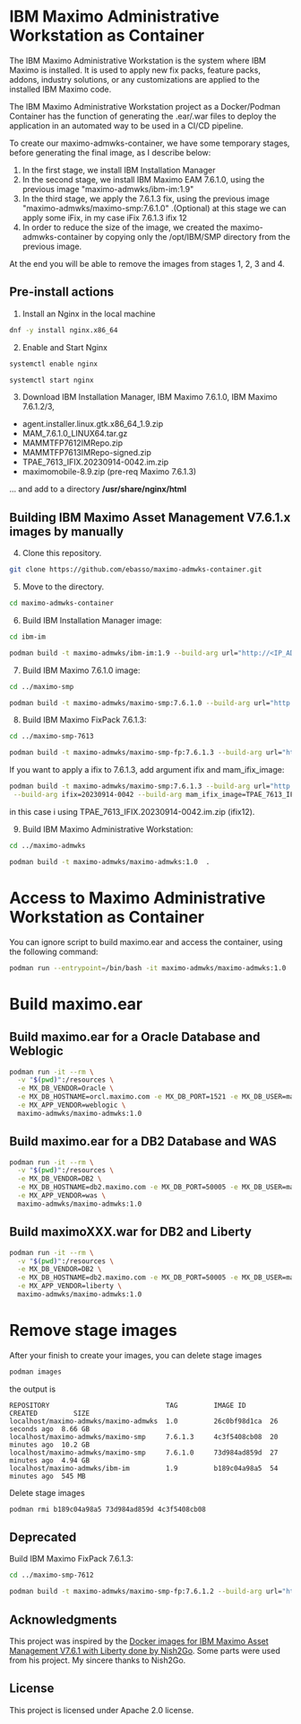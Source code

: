 # IBM Maximo Administrative Workstation as Container

The IBM Maximo Administrative Workstation is the system where IBM Maximo is installed. It is used to apply new fix packs, feature packs, addons, industry solutions, or any customizations are applied to the installed IBM Maximo code. 

The IBM Maximo Administrative Workstation project as a Docker/Podman Container has the function of generating the .ear/.war files to deploy the application in an automated way to be used in a CI/CD pipeline.

To create our maximo-admwks-container, we have some temporary stages, before generating the final image, as I describe below:

1) In the first stage, we install IBM Installation Manager
2) In the second stage, we install IBM Maximo EAM 7.6.1.0, using the previous image "maximo-admwks/ibm-im:1.9"
3) In the third stage, we apply the 7.6.1.3 fix, using the previous image "maximo-admwks/maximo-smp:7.6.1.0" .(Optional) at this stage we can apply some iFix, in my case iFix 7.6.1.3 ifix 12
4) In order to reduce the size of the image, we created the maximo-admwks-container by copying only the /opt/IBM/SMP directory from the previous image.

At the end you will be able to remove the images from stages 1, 2, 3 and 4.

## Pre-install actions

1. Install an Nginx in the local machine

```bash
dnf -y install nginx.x86_64
```
2. Enable and Start Nginx

```bash
systemctl enable nginx

systemctl start nginx
```

3. Download IBM Installation Manager, IBM Maximo 7.6.1.0, IBM Maximo 7.6.1.2/3, 

* agent.installer.linux.gtk.x86_64_1.9.zip
* MAM_7.6.1.0_LINUX64.tar.gz
* MAMMTFP7612IMRepo.zip
* MAMMTFP7613IMRepo-signed.zip
* TPAE_7613_IFIX.20230914-0042.im.zip
* maximomobile-8.9.zip (pre-req Maximo 7.6.1.3)

... and add to a directory **/usr/share/nginx/html**

## Building IBM Maximo Asset Management V7.6.1.x images by manually

4. Clone this repository.
```bash
git clone https://github.com/ebasso/maximo-admwks-container.git
```

5. Move to the directory.
```bash
cd maximo-admwks-container
```

6. Build IBM Installation Manager image:
```bash
cd ibm-im

podman build -t maximo-admwks/ibm-im:1.9 --build-arg url="http://<IP_ADDRESS>" .
```

7. Build IBM Maximo 7.6.1.0 image:
```bash
cd ../maximo-smp

podman build -t maximo-admwks/maximo-smp:7.6.1.0 --build-arg url="http://<IP_ADDRESS>"  .
```

8. Build IBM Maximo FixPack 7.6.1.3:
```bash
cd ../maximo-smp-7613

podman build -t maximo-admwks/maximo-smp-fp:7.6.1.3 --build-arg url="http://<IP_ADDRESS>"  .
```

If you want to apply a ifix to 7.6.1.3, add argument ifix and mam_ifix_image:

```bash
podman build -t maximo-admwks/maximo-smp:7.6.1.3 --build-arg url="http://<IP_SERVER>" \
 --build-arg ifix=20230914-0042 --build-arg mam_ifix_image=TPAE_7613_IFIX.20230914-0042.im.zip .
```

in this case i using TPAE_7613_IFIX.20230914-0042.im.zip (ifix12).

9. Build IBM Maximo Administrative Workstation:

```bash
cd ../maximo-admwks

podman build -t maximo-admwks/maximo-admwks:1.0  .
```


# Access to Maximo Administrative Workstation as Container

You can ignore script to build maximo.ear and access the container, using the following command:

```bash
podman run --entrypoint=/bin/bash -it maximo-admwks/maximo-admwks:1.0
```


# Build maximo.ear

## Build maximo.ear for a Oracle Database and Weblogic

```bash
podman run -it --rm \
  -v "$(pwd)":/resources \
  -e MX_DB_VENDOR=Oracle \
  -e MX_DB_HOSTNAME=orcl.maximo.com -e MX_DB_PORT=1521 -e MX_DB_USER=maximo -e MX_DB_PASSWORD=passw0rd -e MX_DB_SCHEMA=maximo -e MX_DB_NAME=maxdb.maximo.com \
  -e MX_APP_VENDOR=weblogic \
  maximo-admwks/maximo-admwks:1.0
```

## Build maximo.ear for a DB2 Database and WAS

```bash
podman run -it --rm \
  -v "$(pwd)":/resources \
  -e MX_DB_VENDOR=DB2 \
  -e MX_DB_HOSTNAME=db2.maximo.com -e MX_DB_PORT=50005 -e MX_DB_USER=maximo -e MX_DB_PASSWORD=passw0rd -e MX_DB_NAME=MAXDB76 \
  -e MX_APP_VENDOR=was \
  maximo-admwks/maximo-admwks:1.0
```

## Build maximoXXX.war for DB2 and Liberty

```bash
podman run -it --rm \
  -v "$(pwd)":/resources \
  -e MX_DB_VENDOR=DB2 \
  -e MX_DB_HOSTNAME=db2.maximo.com -e MX_DB_PORT=50005 -e MX_DB_USER=maximo -e MX_DB_PASSWORD=passw0rd -e MX_DB_NAME=MAXDB76 \
  -e MX_APP_VENDOR=liberty \
  maximo-admwks/maximo-admwks:1.0
```

# Remove stage images

After your finish to create your images, you can delete stage images

```bash
podman images
```

the output is
```
REPOSITORY                             TAG         IMAGE ID      CREATED         SIZE
localhost/maximo-admwks/maximo-admwks  1.0         26c0bf98d1ca  26 seconds ago  8.66 GB
localhost/maximo-admwks/maximo-smp     7.6.1.3     4c3f5408cb08  20 minutes ago  10.2 GB
localhost/maximo-admwks/maximo-smp     7.6.1.0     73d984ad859d  27 minutes ago  4.94 GB
localhost/maximo-admwks/ibm-im         1.9         b189c04a98a5  54 minutes ago  545 MB
```

Delete stage images

```bash
podman rmi b189c04a98a5 73d984ad859d 4c3f5408cb08
```



## Deprecated

Build IBM Maximo FixPack 7.6.1.3:

```bash
cd ../maximo-smp-7612

podman build -t maximo-admwks/maximo-smp-fp:7.6.1.2 --build-arg url="http://<IP_ADDRESS>"  .
```


## Acknowledgments

This project was inspired by the [Docker images for IBM Maximo Asset Management V7.6.1 with Liberty done by Nish2Go](https://github.com/nishi2go/maximo-liberty-docker). Some parts were used from his project. My sincere thanks to Nish2Go.

## License

This project is licensed under Apache 2.0 license.
